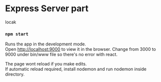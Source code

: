 # Express Server part

locak

### `npm start`

Runs the app in the development mode.<br />
Open [http://localhost:9000](http://localhost:9000) to view it in the browser.
Change from 3000 to 9000 under bin/www file so there's no error with react.

The page wont reload if you make edits.<br />
If automatic reload required, install nodemon and run nodemon inside directory.